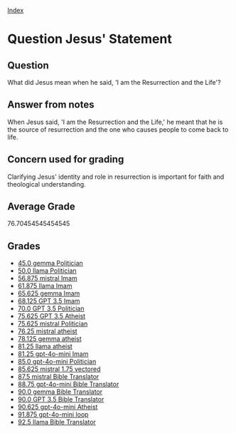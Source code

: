 
[Index](../../index.md)
# Question Jesus' Statement
## Question
What did Jesus mean when he said, 'I am the Resurrection and the Life'?

## Answer from notes
When Jesus said, 'I am the Resurrection and the Life,' he meant that he is the source of resurrection and the one who causes people to come back to life.

## Concern used for grading
Clarifying Jesus' identity and role in resurrection is important for faith and theological understanding.

## Average Grade
76.70454545454545

## Grades
 * [45.0 gemma Politician](../answers/gemma_Politician/Jesus__Statement.md)
 * [50.0 llama Politician](../answers/llama_Politician/Jesus__Statement.md)
 * [56.875 mistral Imam](../answers/mistral_Imam/Jesus__Statement.md)
 * [61.875 llama Imam](../answers/llama_Imam/Jesus__Statement.md)
 * [65.625 gemma Imam](../answers/gemma_Imam/Jesus__Statement.md)
 * [68.125 GPT 3.5 Imam](../answers/GPT_3.5_Imam/Jesus__Statement.md)
 * [70.0 GPT 3.5 Politician](../answers/GPT_3.5_Politician/Jesus__Statement.md)
 * [75.625 GPT 3.5 Atheist](../answers/GPT_3.5_Atheist/Jesus__Statement.md)
 * [75.625 mistral Politician](../answers/mistral_Politician/Jesus__Statement.md)
 * [76.25 mistral atheist](../answers/mistral_atheist/Jesus__Statement.md)
 * [78.125 gemma atheist](../answers/gemma_atheist/Jesus__Statement.md)
 * [81.25 llama atheist](../answers/llama_atheist/Jesus__Statement.md)
 * [81.25 gpt-4o-mini Imam](../answers/gpt-4o-mini_Imam/Jesus__Statement.md)
 * [85.0 gpt-4o-mini Politician](../answers/gpt-4o-mini_Politician/Jesus__Statement.md)
 * [85.625 mistral 1.75 vectored](../answers/mistral_1.75_vectored/Jesus__Statement.md)
 * [87.5 mistral Bible Translator](../answers/mistral_Bible_Translator/Jesus__Statement.md)
 * [88.75 gpt-4o-mini Bible Translator](../answers/gpt-4o-mini_Bible_Translator/Jesus__Statement.md)
 * [90.0 gemma Bible Translator](../answers/gemma_Bible_Translator/Jesus__Statement.md)
 * [90.0 GPT 3.5 Bible Translator](../answers/GPT_3.5_Bible_Translator/Jesus__Statement.md)
 * [90.625 gpt-4o-mini Atheist](../answers/gpt-4o-mini_Atheist/Jesus__Statement.md)
 * [91.875 gpt-4o-mini loop](../answers/gpt-4o-mini_loop/Jesus__Statement.md)
 * [92.5 llama Bible Translator](../answers/llama_Bible_Translator/Jesus__Statement.md)
